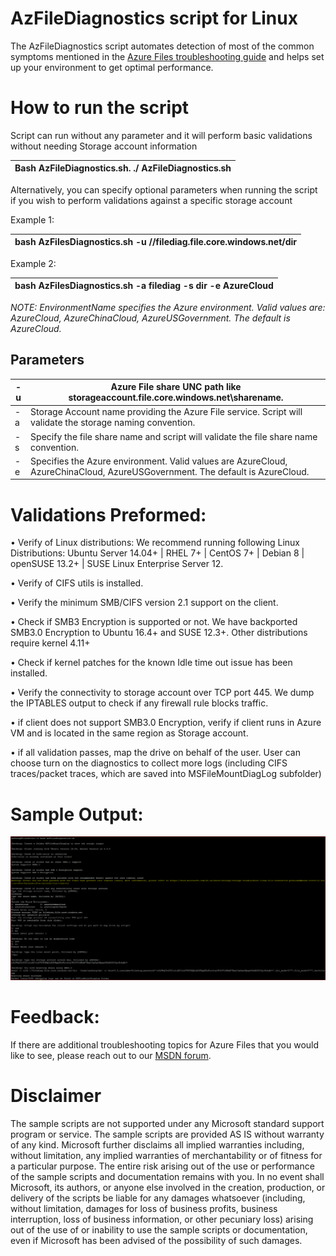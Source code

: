 #  AzFileDiagnostics script for Linux

The AzFileDiagnostics script automates detection of most of the common symptoms mentioned in the [Azure Files troubleshooting guide](https://docs.microsoft.com/azure/storage/files/storage-troubleshoot-linux-file-connection-problems) and helps set up your environment to get optimal performance. 

# How to run the script

Script can run without any parameter and it will perform basic validations without needing Storage account information

| Bash AzFileDiagnostics.sh. ./ AzFileDiagnostics.sh |
| --- |

Alternatively, you can specify optional parameters when running the script if you wish to perform validations against a specific storage account

Example 1:

| bash AzFilesDiagnostics.sh -u //filediag.file.core.windows.net/dir |
| --- |

 Example 2:

| bash AzFilesDiagnostics.sh -a filediag -s dir -e AzureCloud |
| --- |

_NOTE: EnvironmentName specifies the Azure environment. Valid values are: AzureCloud, AzureChinaCloud, AzureUSGovernment. The default is AzureCloud._

## Parameters

| -u | Azure File share UNC path like storageaccount.file.core.windows.net\sharename.  |
| --- | --- |
| -a | Storage Account name providing the Azure File service. Script will validate the storage naming convention. |
| -s | Specify the file share name and script will validate the file share name convention. |
| -e | Specifies the Azure environment. Valid values are AzureCloud, AzureChinaCloud, AzureUSGovernment. The default is AzureCloud. |

# Validations Preformed:

•             Verify of Linux distributions: We recommend running following Linux Distributions: Ubuntu Server 14.04+ | RHEL 7+ | CentOS 7+ | Debian 8 | openSUSE 13.2+ | SUSE Linux Enterprise Server 12.

•             Verify of CIFS utils is installed.

•             Verify the minimum SMB/CIFS version 2.1 support on the client.

•             Check if SMB3 Encryption is supported or not. We have backported SMB3.0 Encryption to Ubuntu 16.4+ and SUSE 12.3+. Other distributions require kernel 4.11+

•             Check if kernel patches for the known Idle time out issue has been installed.

•             Verify the connectivity to storage account over TCP port 445. We dump the IPTABLES output to check if any firewall rule blocks traffic.

•             if client does not support SMB3.0 Encryption, verify if client runs in Azure VM and is located in the same region as Storage account.

•             if all validation passes, map the drive on behalf of the user. User can choose turn on the diagnostics to collect more logs (including CIFS traces/packet traces, which are saved into MSFileMountDiagLog subfolder)

# Sample Output:

  ![](./images/img1.png)

# Feedback:

If there are additional troubleshooting topics for Azure Files that you would like to see, please reach out to our [MSDN forum](http://social.msdn.microsoft.com/Forums/windowsazure/en-US/home?forum=windowsazuredata).

#  Disclaimer

The sample scripts are not supported under any Microsoft standard support program or service. The sample scripts are provided AS IS without warranty of any kind. Microsoft further disclaims all implied warranties including, without limitation, any implied warranties of merchantability or of fitness for a particular purpose. The entire risk arising out of the use or performance of the sample scripts and documentation remains with you. In no event shall Microsoft, its authors, or anyone else involved in the creation, production, or delivery of the scripts be liable for any damages whatsoever (including, without limitation, damages for loss of business profits, business interruption, loss of business information, or other pecuniary loss) arising out of the use of or inability to use the sample scripts or documentation, even if Microsoft has been advised of the possibility of such damages.
